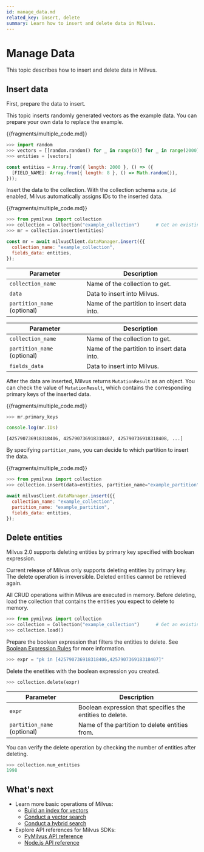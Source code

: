```yaml
---
id: manage_data.md
related_key: insert, delete
summary: Learn how to insert and delete data in Milvus.
---
```


# Manage Data

This topic describes how to insert and delete data in Milvus.

## Insert data

First, prepare the data to insert.

This topic inserts randomly generated vectors as the example data. You can prepare your own data to replace the example.

{{fragments/multiple_code.md}}

```python
>>> import random
>>> vectors = [[random.random() for _ in range(8)] for _ in range(2000)]
>>> entities = [vectors]
```

```javascript
const entities = Array.from({ length: 2000 }, () => ({
  [FIELD_NAME]: Array.from({ length: 8 }, () => Math.random()),
}));
```

Insert the data to the collection. With the collection schema `auto_id` enabled, Milvus automatically assigns IDs to the inserted data.

{{fragments/multiple_code.md}}

```python
>>> from pymilvus import collection
>>> collection = Collection("example_collection")      # Get an existing collection.
>>> mr = collection.insert(entities)
```

```javascript
const mr = await milvusClient.dataManager.insert({{
  collection_name: "example_collection",
  fields_data: entities,
});
```

<table class="params">
	<thead>
	<tr>
		<th>Parameter</th>
		<th>Description</th>
	</tr>
	</thead>
	<tbody>
	<tr>
		<td><code>collection_name</code></td>
		<td>Name of the collection to get.</td>
	</tr>
    <tr>
		<td><code>data</code></td>
		<td>Data to insert into Milvus.</td>
	</tr>
	<tr>
		<td><code>partition_name</code> (optional)</td>
		<td>Name of the partition to insert data into.</td>
	</tr>
	</tbody>
</table>


<table class="params">
	<thead>
	<tr>
		<th>Parameter</th>
		<th>Description</th>
	</tr>
	</thead>
	<tbody>
	<tr>
		<td><code>collection_name</code></td>
		<td>Name of the collection to get.</td>
	</tr>
  <tr>
		<td><code>partition_name</code> (optional)</td>
		<td>Name of the partition to insert data into.</td>
	</tr>
  <tr>
		<td><code>fields_data</code></td>
		<td>Data to insert into Milvus.</td>
	</tr>
	</tbody>
</table>


After the data are inserted, Milvus returns `MutationResult` as an object. You can check the value of `MutationResult`, which contains the corresponding primary keys of the inserted data.

{{fragments/multiple_code.md}}

```python
>>> mr.primary_keys
```

```javascript
console.log(mr.IDs) 
```



```
[425790736918318406, 425790736918318407, 425790736918318408, ...]
```

By specifying `partition_name`, you can decide to which partition to insert the data.

{{fragments/multiple_code.md}}

```python
>>> from pymilvus import collection
>>> collection.insert(data=entities, partition_name="example_partition")
```

```javascript
await milvusClient.dataManager.insert({{
  collection_name: "example_collection",
  partition_name: "example_partition",
  fields_data: entities,
});
```



## Delete entities

Milvus 2.0 supports deleting entities by primary key specified with boolean expression.

<div class="alert note">
  Current release of Milvus only supports deleting entities by primary key.
</div>


<div class="alert caution">
The delete operation is irreversible. Deleted entities cannot be retrieved again.
</div>


All CRUD operations within Milvus are executed in memory. Before deleting, load the collection that contains the entities you expect to delete to memory.

```python
>>> from pymilvus import collection
>>> collection = Collection("example_collection")      # Get an existing collection.
>>> collection.load()
```



Prepare the boolean expression that filters the entities to delete. See [Boolean Expression Rules](boolean.md) for more information.

```python
>>> expr = "pk in [425790736918318406,425790736918318407]"
```



Delete the enetities with the boolean expression you created.

```python
>>> collection.delete(expr)
```



<table class="params">
	<thead>
	<tr>
		<th>Parameter</th>
		<th>Description</th>
	</tr>
	</thead>
	<tbody>
	<tr>
		<td><code>expr</code></td>
		<td>Boolean expression that specifies the entities to delete.</td>
	</tr>
  <tr>
		<td><code>partition_name</code> (optional)</td>
		<td>Name of the partition to delete entities from.</td>
	</tr>
	</tbody>
</table>




You can verify the delete operation by checking the number of entities after deleting.

```python
>>> collection.num_entities
1998
```



## What's next

- Learn more basic operations of Milvus:
  - [Build an index for vectors](manage_index.md)
  - [Conduct a vector search](search.md)
  - [Conduct a hybrid search](hybridsearch.md)
- Explore API references for Milvus SDKs:
  - [PyMilvus API reference](/api-reference/pymilvus/v{{var.milvus_python_sdk_version}}/tutorial.html)
  - [Node.js API reference](/api-reference/node/v{{var.milvus_node_sdk_version}}/tutorial.html)

